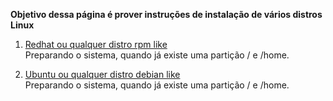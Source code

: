 **Objetivo dessa página é prover instruções de instalação de vários distros Linux**
1. [Redhat ou qualquer distro rpm like](home_intact.md)  
   Preparando o sistema, quando já existe uma partição / e /home.
   
3. [Ubuntu ou qualquer distro debian like](home_intact.md)  
   Preparando o sistema, quando já existe uma partição / e /home.

   


